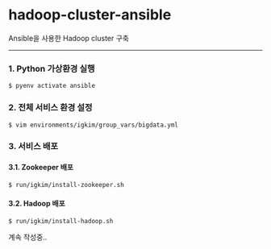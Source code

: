 # hadoop-cluster-ansible
Ansible을 사용한 Hadoop cluster 구축

---

### 1. Python 가상환경 실행
```
$ pyenv activate ansible
```

### 2. 전체 서비스 환경 설정
```
$ vim environments/igkim/group_vars/bigdata.yml
```

### 3. 서비스 배포

#### 3.1. Zookeeper 배포
```
$ run/igkim/install-zookeeper.sh
```

#### 3.2. Hadoop 배포
```
$ run/igkim/install-hadoop.sh
```

계속 작성중..
